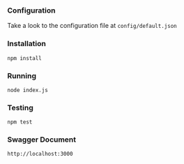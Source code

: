 ### Configuration
Take a look to the configuration file at `config/default.json`

### Installation
```
npm install
```

### Running
```
node index.js
```

### Testing
```
npm test
```

### Swagger Document
```
http://localhost:3000
```
